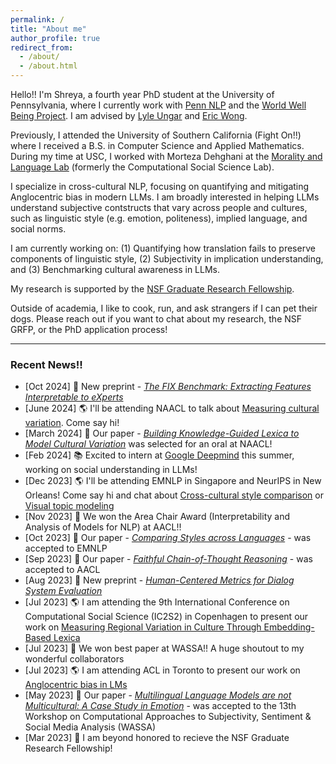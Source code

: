 ```yaml
---
permalink: /
title: "About me"
author_profile: true
redirect_from: 
  - /about/
  - /about.html
---
```


Hello!! I'm Shreya, a fourth year PhD student at the University of Pennsylvania, where I currently work with [Penn NLP](https://nlp.cis.upenn.edu/) and the [World Well Being Project](https://wwbp.org/). I am advised by [Lyle Ungar](https://www.cis.upenn.edu/~ungar/) and [Eric Wong](https://www.cis.upenn.edu/~exwong/). 

Previously, I attended the University of Southern California (Fight On!!) where I received a B.S. in Computer Science and Applied Mathematics. During my time at USC, I worked with Morteza Dehghani at the [Morality and Language Lab](https://www.mola-lab.org/) (formerly the Computational Social Science Lab).

I specialize in cross-cultural NLP, focusing on quantifying and mitigating Anglocentric bias in modern LLMs. I am broadly interested in helping LLMs understand subjective contstructs that vary across people and cultures, such as linguistic style (e.g. emotion, politeness), implied language, and social norms.

I am currently working on: (1) Quantifying how translation fails to preserve components of linguistic style, (2) Subjectivity in implication understanding, and (3) Benchmarking cultural awareness in LLMs.

My research is supported by the [NSF Graduate Research Fellowship](https://www.nsfgrfp.org/). 

Outside of academia, I like to cook, run, and ask strangers if I can pet their dogs. Please reach out if you want to chat about my research, the NSF GRFP, or the PhD application process!


------

### Recent News!!
- [Oct 2024] 📝 New preprint - [*The FIX Benchmark: Extracting Features Interpretable to eXperts*](https://arxiv.org/abs/2409.13684)
- [June 2024] 🌎 I'll be attending NAACL to talk about [Measuring cultural variation](/files/NAACL_slides.pdf). Come say hi!
- [March 2024] 🎉 Our paper - [*Building Knowledge-Guided Lexica to Model Cultural Variation*](https://arxiv.org/abs/2406.11622) was selected for an oral at NAACL!
- [Feb 2024] 📚 Excited to intern at [Google Deepmind](https://deepmind.google/) this summer, working on social understanding in LLMs!
- [Dec 2023] 🌎 I'll be attending EMNLP in Singapore and NeurIPS in New Orleans! Come say hi and chat about [Cross-cultural style comparison](/files/EMNLP_poster.pdf) or [Visual topic modeling](/files/XAI_poster.pdf)
- [Nov 2023] 🎉 We won the Area Chair Award (Interpretability and Analysis of Models for NLP) at AACL!! 
- [Oct 2023] 📝 Our paper - [*Comparing Styles across Languages*](https://arxiv.org/abs/2310.07135) - was accepted to EMNLP
- [Sep 2023] 📝 Our paper - [*Faithful Chain-of-Thought Reasoning*](https://arxiv.org/abs/2301.13379) - was accepted to AACL
- [Aug 2023] 📝 New preprint - [*Human-Centered Metrics for Dialog System Evaluation*](https://arxiv.org/abs/2305.14757)
- [Jul 2023] 🌎 I am attending the 9th International Conference on Computational Social Science (IC2S2) in Copenhagen to present our work on [Measuring Regional Variation in Culture Through Embedding-Based Lexica](/files/IC2S2_2023.pdf)
- [Jul 2023] 🎉 We won best paper at WASSA!! A huge shoutout to my wonderful collaborators 
- [Jul 2023] 🌎 I am attending ACL in Toronto to present our work on [Anglocentric bias in LMs](/files/WASSA_2023.pdf)
- [May 2023] 📝 Our paper - [*Multilingual Language Models are not Multicultural: A Case Study in Emotion*](https://aclanthology.org/2023.wassa-1.19/) - was accepted to the 13th Workshop on Computational Approaches to Subjectivity, Sentiment & Social Media Analysis (WASSA)
- [Mar 2023] 🎉 I am beyond honored to recieve the NSF Graduate Research Fellowship! 
